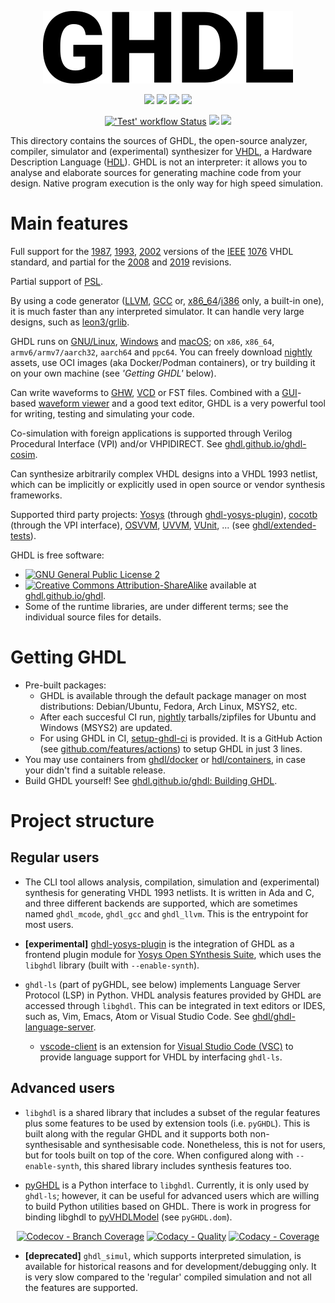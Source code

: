 <p align="center">
  <img src="./doc/_static/logo.png"/>
</p>

<p align="center">
  <a title="Documentation" href="https://ghdl.github.io/ghdl"><img src="https://img.shields.io/website.svg?label=ghdl.github.io%2Fghdl&longCache=true&style=flat-square&url=http%3A%2F%2Fghdl.github.io%2Fghdl%2Findex.html&logo=GitHub"></a><!--
  -->
  <a title="Join the chat at https://gitter.im/ghdl1/Lobby" href="https://gitter.im/ghdl1/Lobby?utm_source=badge&utm_medium=badge&utm_campaign=pr-badge&utm_content=badge"><img src="https://img.shields.io/badge/Chat-on%20gitter-4db797.svg?longCache=true&style=flat-square&logo=gitter&logoColor=e8ecef"></a><!--
  -->
  <a title="Docker Images" href="https://github.com/ghdl/docker"><img src="https://img.shields.io/docker/pulls/ghdl/ghdl.svg?logo=docker&logoColor=e8ecef&style=flat-square&label=Docker"></a><!--
  -->
  <a title="Releases" href="https://github.com/ghdl/ghdl/releases"><img src="https://img.shields.io/github/commits-since/ghdl/ghdl/latest.svg?longCache=true&style=flat-square&logo=GitHub"></a><!--
  -->
</p>
<p align="center">
  <a title="'Test' workflow Status" href="https://github.com/ghdl/ghdl/actions?query=workflow%3ATest"><img alt="'Test' workflow Status" src="https://img.shields.io/github/workflow/status/ghdl/ghdl/Test?longCache=true&style=flat-square&label=Test&logo=github%20actions&logoColor=fff"></a><!--
  -->
  <a title="AppVeyor" href="https://ci.appveyor.com/project/tgingold/ghdl-psgys/history"><img src="https://img.shields.io/appveyor/ci/tgingold/ghdl-psgys/master.svg?logo=appveyor&logoColor=e8ecef&style=flat-square&label=Test"></a><!--
  -->
  <a title="CII Best Practices" href="https://bestpractices.coreinfrastructure.org/en/projects/3157"><img src="https://img.shields.io/cii/percentage/3157??longCache=true&style=flat-square&label=CII&logo=Linux%20Foundation"></a><!--
  -->
</p>

This directory contains the sources of GHDL, the open-source analyzer, compiler, simulator and (experimental) synthesizer for [VHDL](https://en.wikipedia.org/wiki/VHDL), a Hardware Description Language ([HDL](https://en.wikipedia.org/wiki/Hardware_description_language)). GHDL is not an interpreter: it allows you to analyse and elaborate sources for generating machine code from your design. Native program execution is the only way for high speed simulation.

# Main features

Full support for the [1987](https://ieeexplore.ieee.org/document/26487/), [1993](https://ieeexplore.ieee.org/document/392561/), [2002](https://ieeexplore.ieee.org/document/1003477/) versions of the [IEEE](https://www.ieee.org) [1076](https://standards.ieee.org/develop/wg/P1076.html) VHDL standard, and partial for the [2008](https://ieeexplore.ieee.org/document/4772740/) and [2019](https://ieeexplore.ieee.org/document/8938196/) revisions.

Partial support of [PSL](https://en.wikipedia.org/wiki/Property_Specification_Language).

By using a code generator ([LLVM](https://llvm.org/), [GCC](https://gcc.gnu.org/) or, [x86_64](https://en.wikipedia.org/wiki/X86-64)/[i386](https://en.wikipedia.org/wiki/Intel_80386) only, a built-in one), it is much faster than any interpreted simulator. It can handle very large designs, such as [leon3/grlib](https://www.gaisler.com/index.php/downloads/leongrlib).

GHDL runs on [GNU/Linux](https://en.wikipedia.org/wiki/Linux_distribution), [Windows](https://en.wikipedia.org/wiki/Microsoft_Windows) and [macOS](https://en.wikipedia.org/wiki/MacOS); on `x86`, `x86_64`, `armv6/armv7/aarch32`, `aarch64` and `ppc64`. You can freely download [nightly](https://github.com/ghdl/ghdl/releases) assets, use OCI images (aka Docker/Podman containers), or try building it on your own machine (see *'Getting GHDL'* below).

Can write waveforms to [GHW](https://ghdl.github.io/ghdl/using/Simulation.html?highlight=GHW#cmdoption-wave), [VCD](https://en.wikipedia.org/wiki/Value_change_dump) or FST files. Combined with a [GUI](https://en.wikipedia.org/wiki/Graphical_user_interface)-based [waveform viewer](https://en.wikipedia.org/wiki/Waveform_viewer) and a good text editor, GHDL is a very powerful tool for writing, testing and simulating your code.

Co-simulation with foreign applications is supported through Verilog Procedural Interface (VPI) and/or VHPIDIRECT. See [ghdl.github.io/ghdl-cosim](https://ghdl.github.io/ghdl-cosim).

Can synthesize arbitrarily complex VHDL designs into a VHDL 1993 netlist, which can be implicitly or
explicitly used in open source or vendor synthesis frameworks.

Supported third party projects: [Yosys](https://github.com/YosysHQ/yosys) (through [ghdl-yosys-plugin](https://github.com/ghdl/ghdl-yosys-plugin)), [cocotb](https://github.com/potentialventures/cocotb) (through the VPI interface), [OSVVM](https://osvvm.org), [UVVM](https://github.com/UVVM/UVVM), [VUnit](https://vunit.github.io), ... (see [ghdl/extended-tests](https://github.com/ghdl/extended-tests)).

GHDL is free software:

- [![GNU General Public License 2](https://img.shields.io/badge/code%20license-GPLv2-bd0000.svg?longCache=true&style=flat-square&label=license&logo=gnu)](https://github.com/ghdl/ghdl/blob/master/COPYING.md)
- [![Creative Commons Attribution-ShareAlike](https://img.shields.io/badge/doc%20license-Creative%20Commons%20Attribution--ShareAlike--4.0-bf7600.svg?longCache=true&style=flat-square&logo=Creative%20Commons)](https://github.com/ghdl/ghdl/blob/master/doc/COPYING_DOC.md) available at [ghdl.github.io/ghdl](https://ghdl.github.io/ghdl).
- Some of the runtime libraries, are under different terms; see the individual source files for details.

# Getting GHDL

- Pre-built packages:
  - GHDL is available through the default package manager on most distributions: Debian/Ubuntu, Fedora, Arch Linux, MSYS2, etc.
  - After each succesful CI run, [nightly](https://github.com/ghdl/ghdl/releases/tag/nightly) tarballs/zipfiles for Ubuntu and Windows (MSYS2) are updated.
  - For using GHDL in CI, [setup-ghdl-ci](https://github.com/ghdl/setup-ghdl-ci) is provided. It is a GitHub Action (see [github.com/features/actions](https://github.com/features/actions)) to setup GHDL in just 3 lines.
- You may use containers from [ghdl/docker](https://github.com/ghdl/docker) or [hdl/containers](https://github.com/hdl/containers), in case your didn't find a suitable release.
- Build GHDL yourself! See [ghdl.github.io/ghdl: Building GHDL](https:///ghdl.github.io/ghdl/development/building/index.html).

# Project structure

## Regular users

- The CLI tool allows analysis, compilation, simulation and (experimental) synthesis for generating VHDL 1993 netlists. It is written in Ada and C, and three different backends are supported, which are sometimes named `ghdl_mcode`, `ghdl_gcc` and `ghdl_llvm`. This is the entrypoint for most users.

- **[experimental]** [ghdl-yosys-plugin](https://github.com/ghdl/ghdl-yosys-plugin) is the integration of GHDL as a frontend plugin module for [Yosys Open SYnthesis Suite](https://yosyshq.net/yosys/), which uses the `libghdl` library (built with `--enable-synth`).

- `ghdl-ls` (part of pyGHDL, see below) implements Language Server Protocol (LSP) in Python. VHDL analysis features provided by GHDL are accessed through `libghdl`. This can be integrated in text editors or IDES, such as, Vim, Emacs, Atom or Visual Studio Code. See [ghdl/ghdl-language-server](https://github.com/ghdl/ghdl-language-server).
  - [vscode-client](https://github.com/ghdl/ghdl-language-server/tree/master/vscode-client) is an extension for [Visual Studio Code (VSC)](https://code.visualstudio.com/) to provide language support for VHDL by interfacing `ghdl-ls`.

## Advanced users

- `libghdl` is a shared library that includes a subset of the regular features plus some features to be used by extension tools (i.e. `pyGHDL`). This is built along with the regular GHDL and it supports both non-synthesisable and synthesisable code. Nonetheless, this is not for users, but for tools built on top of the core. When configured along with `--enable-synth`, this shared library includes synthesis features too.

- [pyGHDL](pyGHDL) is a Python interface to `libghdl`. Currently, it is only used by `ghdl-ls`; however, it can be useful for advanced users which are willing to build Python utilities based on GHDL. There is work in progress for binding libghdl to [pyVHDLModel](https://github.com/vhdl/pyVHDLModel) (see `pyGHDL.dom`).

<p align="center">
  <a title="Codecov - Branch Coverage" href="https://codecov.io/gh/ghdl/ghdl"><img alt="Codecov - Branch Coverage" src="https://img.shields.io/codecov/c/github/ghdl/ghdl?longCache=true&style=flat-square&logo=Codecov&logoColor=fff"></a><!--
  -->
  <a title="Codacy - Quality" href="https://app.codacy.com/gh/ghdl/ghdl/dashboard"><img alt="Codacy - Quality" src="https://img.shields.io/codacy/grade/dc4f2c76ba7e4f598389ab1f8d7d53e9?longCache=true&style=flat-square&logo=Codacy&logoColor=fff"></a><!--
  -->
  <a title="Codacy - Coverage" href="https://app.codacy.com/gh/ghdl/ghdl/dashboard"><img alt="Codacy - Coverage" src="https://img.shields.io/codacy/coverage/dc4f2c76ba7e4f598389ab1f8d7d53e9?longCache=true&style=flat-square&logo=Codacy&logoColor=fff"></a><!--
  -->
</p>

- **[deprecated]** `ghdl_simul`, which supports interpreted simulation, is available for historical reasons and for development/debugging only. It is very slow compared to the 'regular' compiled simulation and not all the features are supported.
